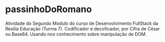 # passinhoDoRomano
Atividade do Segundo Modulo do curso de Desenvolvimento FullStack da Resilia Educação (Turma 7). Codificador e decoficador, por Cifra de César ou Base64. Usando noo conhecimento sobre manipulação de DOM.
